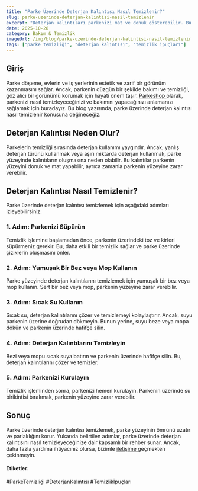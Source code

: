 ```yaml
---
title: "Parke Üzerinde Deterjan Kalıntısı Nasıl Temizlenir?"
slug: parke-uzerinde-deterjan-kalintisi-nasil-temizlenir
excerpt: "Deterjan kalıntıları parkenizi mat ve donuk gösterebilir. Bu blog yazısında, parkenizi temizlerken nasıl deterjan kalıntısından kaçınabileceğinizi ve var olan kalıntıları nasıl temizleyebileceğinizi öğreneceksiniz."
date: 2025-10-28
category: Bakım & Temizlik
imageUrl: /img/blog/parke-uzerinde-deterjan-kalintisi-nasil-temizlenir.png
tags: ["parke temizliği", "deterjan kalıntısı", "temizlik ipuçları"]
---
```


<h2> Giriş </h2>

<p> Parke döşeme, evlerin ve iş yerlerinin estetik ve zarif bir görünüm kazanmasını sağlar. Ancak, parkenin düzgün bir şekilde bakımı ve temizliği, göz alıcı bir görünümü korumak için hayati önem taşır. <a href="https://parkeshop.com"> Parkeshop </a> olarak, parkenizi nasıl temizleyeceğinizi ve bakımını yapacağınızı anlamanızı sağlamak için buradayız. Bu blog yazısında, parke üzerinde deterjan kalıntısı nasıl temizlenir konusuna değineceğiz. </p>

<h2> Deterjan Kalıntısı Neden Olur? </h2>

<p> Parkelerin temizliği sırasında deterjan kullanımı yaygındır. Ancak, yanlış deterjan türünü kullanmak veya aşırı miktarda deterjan kullanmak, parke yüzeyinde kalıntıların oluşmasına neden olabilir. Bu kalıntılar parkenin yüzeyini donuk ve mat yapabilir, ayrıca zamanla parkenin yüzeyine zarar verebilir. </p>

<h2> Deterjan Kalıntısı Nasıl Temizlenir? </h2>

<p> Parke üzerinde deterjan kalıntısı temizlemek için aşağıdaki adımları izleyebilirsiniz: </p>

<h3> 1. Adım: Parkenizi Süpürün </h3>

<p> Temizlik işlemine başlamadan önce, parkenin üzerindeki toz ve kirleri süpürmeniz gerekir. Bu, daha etkili bir temizlik sağlar ve parke üzerinde çiziklerin oluşmasını önler. </p>

<h3> 2. Adım: Yumuşak Bir Bez veya Mop Kullanın </h3>

<p> Parke yüzeyinde deterjan kalıntılarını temizlemek için yumuşak bir bez veya mop kullanın. Sert bir bez veya mop, parkenin yüzeyine zarar verebilir. </p>

<h3> 3. Adım: Sıcak Su Kullanın </h3>

<p> Sıcak su, deterjan kalıntılarını çözer ve temizlemeyi kolaylaştırır. Ancak, suyu parkenin üzerine doğrudan dökmeyin. Bunun yerine, suyu beze veya mopa dökün ve parkenin üzerinde hafifçe silin. </p>

<h3> 4. Adım: Deterjan Kalıntılarını Temizleyin </h3>

<p> Bezi veya mopu sıcak suya batırın ve parkenin üzerinde hafifçe silin. Bu, deterjan kalıntılarını çözer ve temizler. </p>

<h3> 5. Adım: Parkenizi Kurulayın </h3>

<p> Temizlik işleminden sonra, parkenizi hemen kurulayın. Parkenin üzerinde su birikintisi bırakmak, parkenin yüzeyine zarar verebilir. </p>

<h2> Sonuç </h2>

<p> Parke üzerinde deterjan kalıntısı temizlemek, parke yüzeyinin ömrünü uzatır ve parlaklığını korur. Yukarıda belirtilen adımlar, parke üzerinde deterjan kalıntısını nasıl temizleyeceğinize dair kapsamlı bir rehber sunar. Ancak, daha fazla yardıma ihtiyacınız olursa, bizimle <a href="https://parkeshop.com/contact"> iletişime </a> geçmekten çekinmeyin. </p>

<h4> Etiketler: </h4>
<p> #ParkeTemizliği #DeterjanKalıntısı #Temizlikİpuçları </p>